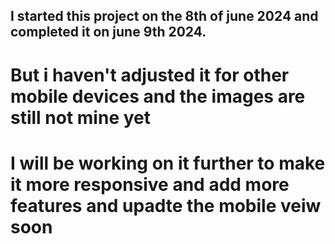 ## I started this project on the 8th of june 2024 and completed it on june 9th 2024.
# But i haven't adjusted it for other mobile devices and the images are still not mine yet
# I will be working on it further to make it more responsive and add more features and upadte the mobile veiw soon
